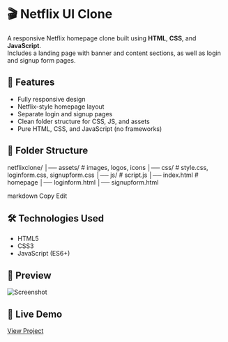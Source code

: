 # 🎬 Netflix UI Clone

A responsive Netflix homepage clone built using **HTML**, **CSS**, and **JavaScript**.  
Includes a landing page with banner and content sections, as well as login and signup form pages.

## 🚀 Features
- Fully responsive design
- Netflix-style homepage layout
- Separate login and signup pages
- Clean folder structure for CSS, JS, and assets
- Pure HTML, CSS, and JavaScript (no frameworks)

## 📂 Folder Structure
netflixclone/
│── assets/ # images, logos, icons
│── css/ # style.css, loginform.css, signupform.css
│── js/ # script.js
│── index.html # homepage
│── loginform.html
│── signupform.html

markdown
Copy
Edit

## 🛠️ Technologies Used
- HTML5
- CSS3
- JavaScript (ES6+)

## 📸 Preview
![Screenshot](assets/screenshot.png)

## 🔗 Live Demo
[View Project](https://namanjain-git.github.io/Netflix-UI-Clone/)
